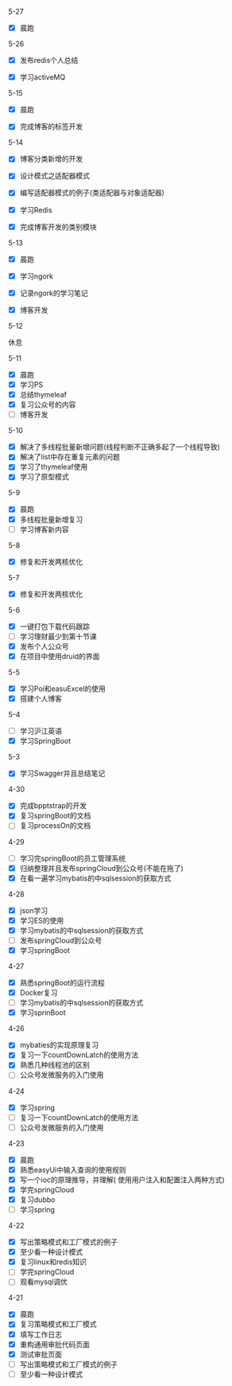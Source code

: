 5-27

- [x] 晨跑 



5-26

- [x] 发布redis个人总结
- [x] 学习activeMQ



5-15

- [x] 晨跑
- [x] 完成博客的标签开发



5-14

- [x] 博客分类新增的开发
- [x] 设计模式之适配器模式
- [x] 编写适配器模式的例子(类适配器与对象适配器)
- [x] 学习Redis
- [x] 完成博客开发的类别模块



5-13

- [x] 晨跑
- [x] 学习ngork
- [x] 记录ngork的学习笔记
- [x] 博客开发



5-12

休息



5-11

- [x] 晨跑
- [x] 学习PS
- [x] 总结thymeleaf
- [x] 复习公众号的内容
- [ ] 博客开发

5-10

- [x] 解决了多线程批量新增问题(线程判断不正确多起了一个线程导致)
- [x] 解决了list中存在重复元素的问题
- [x] 学习了thymeleaf使用
- [x] 学习了原型模式

5-9
- [x] 晨跑
- [x] 多线程批量新增复习
- [ ] 学习博客新内容

5-8
- [x] 修复和开发两核优化

5-7
- [x] 修复和开发两核优化

5-6
- [x] 一键打包下载代码跟踪
- [ ] 学习理财最少到第十节课
- [x] 发布个人公众号
- [x] 在项目中使用druid的界面

5-5
- [x] 学习Poi和easuExcel的使用
- [x] 搭建个人博客

5-4
- [ ] 学习沪江英语
- [x] 学习SpringBoot 

5-3
- [x] 学习Swagger并且总结笔记

4-30
- [x] 完成bpptstrap的开发
- [x] 复习springBoot的文档
- [ ] 复习processOn的文档

4-29
- [ ] 学习完springBoot的员工管理系统
- [x] 归纳整理并且发布springCloud到公众号(不能在拖了)
- [x] 在看一遍学习mybatis的中sqlsession的获取方式

4-28
- [x] json学习
- [x] 学习ES的使用
- [x] 学习mybatis的中sqlsession的获取方式
- [ ] 发布springCloud到公众号
- [x] 学习springBoot

4-27
- [x] 熟悉springBoot的运行流程
- [x] Docker复习
- [ ] 学习mybatis的中sqlsession的获取方式
- [x] 学习sprinBoot

4-26
- [x] mybaties的实现原理复习
- [x] 复习一下countDownLatch的使用方法
- [x] 熟悉几种线程池的区别
- [ ] 公众号发微服务的入门使用

4-24
- [x] 学习spring
- [ ] 复习一下countDownLatch的使用方法
- [ ] 公众号发微服务的入门使用

4-23
- [x] 晨跑
- [x] 熟悉easyUi中输入查询的使用规则
- [x] 写一个ioc的原理推导，并理解( 使用用户注入和配置注入两种方式)
- [x] 学完springCloud
- [x] 复习dubbo
- [ ] 学习spring

4-22
- [x] 写出策略模式和工厂模式的例子
- [x] 至少看一种设计模式
- [x] 复习linux和redis知识
- [ ] 学完springCloud
- [ ] 观看mysql调优

4-21
- [x] 晨跑
- [x] 复习策略模式和工厂模式
- [x] 填写工作日志
- [x] 重构通用审批代码页面
- [x] 测试审批页面
- [ ] 写出策略模式和工厂模式的例子
- [ ] 至少看一种设计模式